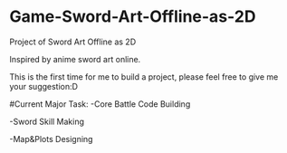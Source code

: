# Game-Sword-Art-Offline-as-2D
Project of Sword Art Offline as 2D

Inspired by anime sword art online.

This is the first time for me to build a project, please feel free to give me your suggestion:D

#Current Major Task:
-Core Battle Code Building

-Sword Skill Making

-Map&Plots Designing
